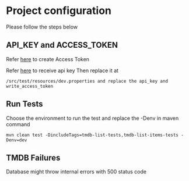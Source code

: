 # Project configuration

Please follow the steps below

## API_KEY and ACCESS_TOKEN

Refer [here](https://developers.themoviedb.org/4/auth/create-access-token) to create Access Token

Refer [here](https://www.themoviedb.org/settings/api) to receive api key
Then replace it at 
```
/src/test/resources/dev.properties and replace the api_key and write_access_token
```

## Run Tests
Choose the environment to run the test and replace the -Denv in maven command 
```maven
mvn clean test -DincludeTags=tmdb-list-tests,tmdb-list-items-tests -Denv=dev
```

## TMDB Failures
Database might throw internal errors with 500 status code
